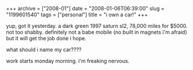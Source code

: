 +++
archive = ["2008-01"]
date = "2008-01-06T06:39:00"
slug = "1199601540"
tags = ["personal"]
title = "i own a car!"
+++

yup, got it yesterday. a dark green 1997 saturn sl2, 78,000 miles for
$5000. not too shabby. definitely not a babe mobile (no built in magnets
i'm afraid) but it will get the job done i hope.

what should i name my car????

work starts monday morning. i'm freaking nervous.

